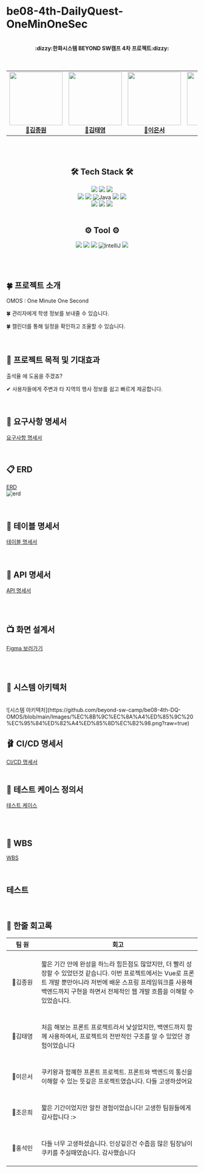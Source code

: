 # be08-4th-DailyQuest-OneMinOneSec

<div align="center">
  <br><b>:dizzy:한화시스템 BEYOND SW캠프 4차 프로젝트:dizzy:</b></br></div>

  <br>
<br>
<div align="center">
<table>
  <tbody>
    <tr> 
      <td align="center"><a href="https://github.com/jongwon-kr"><img src="https://avatars.githubusercontent.com/u/76871947?v=4"width="140px;" height="140px" alt=""/><br /><b>👑김종원</b></a><br /></td>
      <td align="center"><a href="https://github.com/tyeong1102"><img src="https://avatars.githubusercontent.com/u/97294927?s=96&v=4" width="140px;" height="140px" alt=""/><br /><b>🍙김태영</b></a><br /></td>
      <td align="center"><a href="https://github.com/tkckdnjs"><img src="https://avatars.githubusercontent.com/u/170069568?v=4" width="140px;" height="140px"  alt=""/><br /><b>🐶이은서</b></a><br /></td>
      <td align="center"><a href="https://github.com/eunhee78"><img src="https://avatars.githubusercontent.com/u/82626246?v=4" width="140px;" height="140px" alt=""/><br /><b>🍉조은희</b></a><br /></td>
      <td align="center"><a href="https://github.com/mmvne"><img src="https://avatars.githubusercontent.com/u/45449480?v=4" width="140px;" height="140px" alt=""/><br /><b>🧁홍석민</b></a><br /></td>
      <td align="center"><a href="https://github.com/byHyen">
     <tr/>
  </tbody>
</table>
</div>
<br>
<br>

<div align=center>

## 🛠️ Tech Stack 🛠️
  <img src="https://img.shields.io/badge/html5-E34F26?style=for-the-badge&logo=html&logoColor=white"> 
  <img src="https://img.shields.io/badge/css-1572B6?style=for-the-badge&logo=css3&logoColor=white">
  <img src="https://img.shields.io/badge/javascript-F7DF1E?style=for-the-badge&logo=javascript&logoColor=black">
  <br>
  <img src="https://img.shields.io/badge/vue.js-4FC08D?style=for-the-badge&logo=vue.js&logoColor=white">
  <img src="https://img.shields.io/badge/springboot-6DB33F?style=for-the-badge&logo=springboot&logoColor=white"/>
  <img alt="Java" src="https://img.shields.io/badge/Java-ED8B00?style=for-the-badge&logo=openjdk&logoColor=white"/>
  <img src="https://img.shields.io/badge/-Swagger-%23Clojure?style=for-the-badge&logo=swagger&logoColor=white"/>
  <img src="https://img.shields.io/badge/mysql-4479A1?style=for-the-badge&logo=mysql&logoColor=white">
  <br>
  <img src="https://img.shields.io/badge/docker-2496ED?style=for-the-badge&logo=docker&logoColor=white">
  <img src="https://img.shields.io/badge/Redis-%23D92B21.svg?style=for-the-badge&logo=redis&logoColor=white"/>
  <img src="https://img.shields.io/badge/bootstrap-7952B3?style=for-the-badge&logo=bootstrap&logoColor=white">
  


<br>
<br>

 
 ## ⚙️ Tool ⚙️
  <img src="https://img.shields.io/badge/github-181717?style=for-the-badge&logo=github&logoColor=white">
  <img src="https://img.shields.io/badge/Notion-000000?style=for-the-badge&logo=Notion&logoColor=white">
  <img src= "https://img.shields.io/badge/Visual%20Studio%20Code-0078d7.svg?style=for-the-badge&logo=visual-studio-code&logoColor=white">
  <img alt="IntelliJ" src="https://img.shields.io/badge/IntelliJ IDEA-%23FF9900?style=for-the-badge&logo=intellij idea&logoColor=white" />
  <img src="https://img.shields.io/badge/figma-F24E1E?style=for-the-badge&logo=figma&logoColor=white"/>

</div>
<br>
<br>
<br>

## 🍀 프로젝트 소개

 OMOS : One Minute One Second

🍀 관리자에게 학생 정보를 보내줄 수 있습니다.
<br>

🍀 캘린더를 통해 일정을 확인하고 조율할 수 있습니다.
<br> 
<br>
<br>

## 🔆 프로젝트 목적 및 기대효과

출석율  에 도움을 주겠죠?

✔ 사용자들에게 주변과 타 지역의 행사 정보를 쉽고 빠르게 제공합니다.
<br> 



<br>

## 📑 요구사항 명세서
[요구사항 명세서](https://docs.google.com/spreadsheets/d/1UTnpUvR07tGe2TdFEmsZKeHrFMkpTfZzC-MN7yWY77c/edit?gid=0#gid=0)


<br>

## 📋 ERD
[ERD](https://www.erdcloud.com/d/T7nuCDkZTJACtXbog)
<br>
![erd]([https://github.com/beyond-sw-camp/be08-4th-DQ-OMOS/blob/main/Images/%EC%8B%9C%EC%8A%A4%ED%85%9C%20%EC%95%84%ED%82%A4%ED%85%8D%EC%B2%98.png?raw=true](https://github.com/beyond-sw-camp/be08-4th-DQ-OMOS/blob/main/Images/erd.png?raw=true))

<br>

## 📃 테이블 명세서
[테이블 명세서](https://docs.google.com/spreadsheets/d/13E_mtIu6xKc1JoF_HQh8CLfdxFWL-oyIPik1oPiHtm0/edit?gid=1722768850#gid=1722768850)
<br>

<br>


## 📄 API 명세서
[API 명세서](https://docs.google.com/spreadsheets/d/1kN0B6VXFFMemADbPnXZI4MWu9M5F2A280pIkb7VU2IQ/edit?gid=0#gid=0)


<br>
<br>

## 📺 화면 설계서
[Figma 보러가기](https://docs.google.com/spreadsheets/d/1XLJgmxzfDuktnxHkMER6E0PUneXnT5mGuhI6E46-cP8/edit?gid=0#gid=0)

<br>
<br>

## 📑 시스템 아키텍처
<br>
![시스템 아키텍처](https://github.com/beyond-sw-camp/be08-4th-DQ-OMOS/blob/main/Images/%EC%8B%9C%EC%8A%A4%ED%85%9C%20%EC%95%84%ED%82%A4%ED%85%8D%EC%B2%98.png?raw=true)


<br>

## 🩰 CI/CD 명세서
[CI/CD 명세서](https://docs.google.com/spreadsheets/d/1hawxzb2t1vQTkrZNA07GJ4R340gKLJQtrtrhuxNI9Qk/edit?gid=0#gid=0)
<br>
<br>

## 📜 테스트 케이스 정의서
[테스트 케이스](https://docs.google.com/spreadsheets/d/12N-G9al1tnTjl8u3ZokSTqF3judVcs0DO58jzSeaduU/edit?gid=0#gid=0)


<br>
<br>

## 📅 WBS
[WBS](https://docs.google.com/spreadsheets/d/1BI3uCB31D9dol-k-YqnDGOJ90PBCP7Zki6-JhUEhBj8/edit?gid=0#gid=0)



<br>

## 테스트


<br>





## 🐻 한줄 회고록
|&nbsp;&nbsp;&nbsp;&nbsp;팀&nbsp;원&nbsp;&nbsp;&nbsp;&nbsp;|회고|
|:----:|----|
|👑김종원|<br>짧은 기간 안에 완성을 하느라 힘든점도 많았지만, 더 빨리 성장할 수 있었던것 같습니다. 이번 프로젝트에서는 Vue로 프론트 개발 뿐만아니라 저번에 배운 스프링 프레임워크를 사용해 백엔드까지 구현을 하면서 전체적인 웹 개발 흐름을 이해할 수 있었습니다.<br>&nbsp;|
|🍙김태영|<br>처음 해보는 프론트 프로젝트라서 낯설었지만, 백엔드까지 함께 사용하여서, 프로젝트의 전반적인 구조를 알 수 있었던 경험이었습니다<br>&nbsp;|
|🐶이은서|<br>쿠키왕과 함꼐한 프론트 프로젝트. 프론트와 백엔드의 통신을 이해할 수 있는 뜻깊은 프로젝트였습니다. 다들 고생하셨어요<br>&nbsp;|
|🧁조은희|<br>짧은 기간이었지만 알찬 경험이었습니다! 고생한 팀원들에게 감사합니다 :><br>&nbsp;|
|🐧홍석민|<br>다들 너무 고생하셨습니다. 인상깊은건 수줍음 많은 팀장님이 쿠키를 주실때였습니다. 감사했습니다<br>&nbsp;|

<br>

